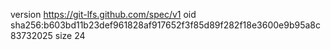 version https://git-lfs.github.com/spec/v1
oid sha256:b603bd11b23def961828af917652f3f85d89f282f18e3600e9b95a8c83732025
size 24
